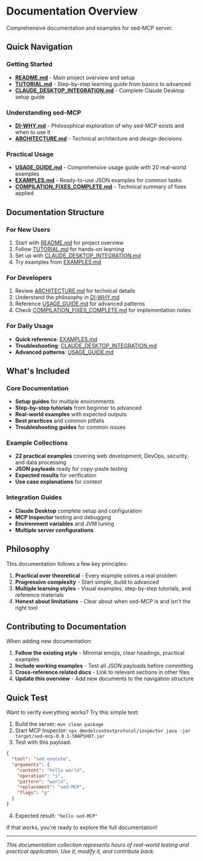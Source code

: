 # Documentation Overview

Comprehensive documentation and examples for sed-MCP server.

## Quick Navigation

### Getting Started
- **[README.md](README.md)** - Main project overview and setup
- **[TUTORIAL.md](TUTORIAL.md)** - Step-by-step learning guide from basics to advanced
- **[CLAUDE_DESKTOP_INTEGRATION.md](CLAUDE_DESKTOP_INTEGRATION.md)** - Complete Claude Desktop setup guide

### Understanding sed-MCP
- **[DI-WHY.md](DI-WHY.md)** - Philosophical exploration of why sed-MCP exists and when to use it
- **[ARCHITECTURE.md](ARCHITECTURE.md)** - Technical architecture and design decisions

### Practical Usage
- **[USAGE_GUIDE.md](USAGE_GUIDE.md)** - Comprehensive usage guide with 20 real-world examples
- **[EXAMPLES.md](EXAMPLES.md)** - Ready-to-use JSON examples for common tasks
- **[COMPILATION_FIXES_COMPLETE.md](COMPILATION_FIXES_COMPLETE.md)** - Technical summary of fixes applied

## Documentation Structure

### For New Users
1. Start with [README.md](README.md) for project overview
2. Follow [TUTORIAL.md](TUTORIAL.md) for hands-on learning
3. Set up with [CLAUDE_DESKTOP_INTEGRATION.md](CLAUDE_DESKTOP_INTEGRATION.md)
4. Try examples from [EXAMPLES.md](EXAMPLES.md)

### For Developers
1. Review [ARCHITECTURE.md](ARCHITECTURE.md) for technical details
2. Understand the philosophy in [DI-WHY.md](DI-WHY.md)
3. Reference [USAGE_GUIDE.md](USAGE_GUIDE.md) for advanced patterns
4. Check [COMPILATION_FIXES_COMPLETE.md](COMPILATION_FIXES_COMPLETE.md) for implementation notes

### For Daily Usage
- **Quick reference**: [EXAMPLES.md](EXAMPLES.md)
- **Troubleshooting**: [CLAUDE_DESKTOP_INTEGRATION.md](CLAUDE_DESKTOP_INTEGRATION.md)
- **Advanced patterns**: [USAGE_GUIDE.md](USAGE_GUIDE.md)

## What's Included

### Core Documentation
- **Setup guides** for multiple environments
- **Step-by-step tutorials** from beginner to advanced
- **Real-world examples** with expected outputs
- **Best practices** and common pitfalls
- **Troubleshooting guides** for common issues

### Example Collections
- **22 practical examples** covering web development, DevOps, security, and data processing
- **JSON payloads** ready for copy-paste testing
- **Expected results** for verification
- **Use case explanations** for context

### Integration Guides
- **Claude Desktop** complete setup and configuration
- **MCP Inspector** testing and debugging
- **Environment variables** and JVM tuning
- **Multiple server configurations**

## Philosophy

This documentation follows a few key principles:

1. **Practical over theoretical** - Every example solves a real problem
2. **Progressive complexity** - Start simple, build to advanced
3. **Multiple learning styles** - Visual examples, step-by-step tutorials, and reference materials
4. **Honest about limitations** - Clear about when sed-MCP is and isn't the right tool

## Contributing to Documentation

When adding new documentation:

1. **Follow the existing style** - Minimal emojis, clear headings, practical examples
2. **Include working examples** - Test all JSON payloads before committing
3. **Cross-reference related docs** - Link to relevant sections in other files
4. **Update this overview** - Add new documents to the navigation structure

## Quick Test

Want to verify everything works? Try this simple test:

1. Build the server: `mvn clean package`
2. Start MCP Inspector: `npx @modelcontextprotocol/inspector java -jar target/sed-mcp-0.0.1-SNAPSHOT.jar`
3. Test with this payload:
```json
{
  "tool": "sed_execute",
  "arguments": {
    "content": "hello world",
    "operation": "s",
    "pattern": "world",
    "replacement": "sed-MCP",
    "flags": "g"
  }
}
```
4. Expected result: `"hello sed-MCP"`

If that works, you're ready to explore the full documentation!

---

*This documentation collection represents hours of real-world testing and practical application. Use it, modify it, and contribute back.*
